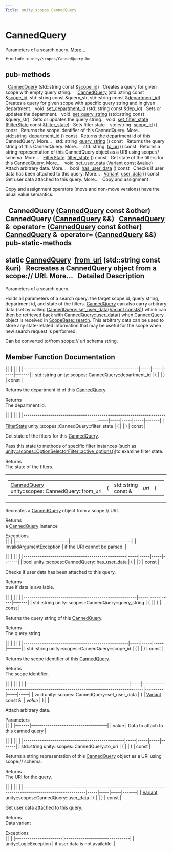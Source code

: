 ```yaml
---
Title: unity.scopes.CannedQuery
---
```

        
CannedQuery
===========

Parameters of a search query. [More...](#details)

`#include <unity/scopes/CannedQuery.h>`

pub-methods
------------------------------------------------------

 
<a href="#a590181347391bcd1115579187fb70995">CannedQuery</a> (std::string const &<a href="#a406aa5a8fb73a602664e254d8efe25c9">scope_id</a>)
 
Creates a query for given scope with empty query string.
 
 
<a href="#aeffdaa76040590f874c86d4bfd884afc">CannedQuery</a> (std::string const &<a href="#a406aa5a8fb73a602664e254d8efe25c9">scope_id</a>, std::string const &query\_str, std::string const &<a href="#a61351960149bb4c0840f020c4e645f66">department_id</a>)
 
Creates a query for given scope with specific query string and in given department.
 
void 
<a href="#a41981f398edaa4d7dc7623b323c952c3">set_department_id</a> (std::string const &dep\_id)
 
Sets or updates the department.
 
void 
<a href="#acc65fc4671dae0bccaba0aa811d05bc2">set_query_string</a> (std::string const &query\_str)
 
Sets or updates the query string.
 
void 
<a href="#aca9bbdc1ff14b20f3e7b04f2584b6a41">set_filter_state</a> (<a href="unity.scopes.FilterState.md">FilterState</a> const &<a href="#a94eab58b1e02501f49fba55418b043bf">filter_state</a>)
 
Sets filter state.
 
std::string 
<a href="#a406aa5a8fb73a602664e254d8efe25c9">scope_id</a> () const
 
Returns the scope identifier of this CannedQuery. More...
 
std::string 
<a href="#a61351960149bb4c0840f020c4e645f66">department_id</a> () const
 
Returns the department id of this CannedQuery. More...
 
std::string 
<a href="#a29d05795a3255655a5de3754e3dfa73f">query_string</a> () const
 
Returns the query string of this CannedQuery. More...
 
std::string 
<a href="#a993c2d80b4d3c15b22f58fe6951e8c3d">to_uri</a> () const
 
Returns a string representation of this CannedQuery object as a URI using scope:// schema. More...
 
<a href="unity.scopes.FilterState.md">FilterState</a> 
<a href="#a94eab58b1e02501f49fba55418b043bf">filter_state</a> () const
 
Get state of the filters for this CannedQuery. More...
 
void 
<a href="#a6799b92d42f8f19116604b0cdd81135f">set_user_data</a> (<a href="unity.scopes.Variant.md">Variant</a> const &value)
 
Attach arbitrary data. More...
 
bool 
<a href="#ac495aa13c8fa07b623baa7b7795fa214">has_user_data</a> () const
 
Checks if user data has been attached to this query. More...
 
<a href="unity.scopes.Variant.md">Variant</a> 
<a href="#aec4f31c9decc1ef1cb58e3ca924fa2f1">user_data</a> () const
 
Get user data attached to this query. More...
 
Copy and assignment

Copy and assignment operators (move and non-move versions) have the usual value semantics.

 
**CannedQuery** (<a href="index.html">CannedQuery</a> const &other)
 
 
**CannedQuery** (<a href="index.html">CannedQuery</a> &&)
 
<a href="index.html">CannedQuery</a> & 
**operator=** (<a href="index.html">CannedQuery</a> const &other)
 
<a href="index.html">CannedQuery</a> & 
**operator=** (<a href="index.html">CannedQuery</a> &&)
 
pub-static-methods
--------------------------------------------------------------------

static <a href="index.html">CannedQuery</a> 
<a href="#a30fbeb531d683f6d6c032c703b15a634">from_uri</a> (std::string const &uri)
 
Recreates a CannedQuery object from a scope:// URI. More...
 
<span id="details"></span>
Detailed Description
--------------------

Parameters of a search query.

Holds all parameters of a search query: the target scope id, query string, department id, and state of the filters. <a href="index.html" title="Parameters of a search query. ">CannedQuery</a> can also carry arbitrary data (set by calling <a href="#a6799b92d42f8f19116604b0cdd81135f" title="Attach arbitrary data. ">CannedQuery::set_user_data(Variant const&amp;)</a>) which can then be retrieved back with <a href="#aec4f31c9decc1ef1cb58e3ca924fa2f1" title="Get user data attached to this query. ">CannedQuery::user_data()</a> when <a href="index.html" title="Parameters of a search query. ">CannedQuery</a> object is received in <a href="unity.scopes.ScopeBase.md#a0e4969ff26dc1d396d74c56d896fd564" title="Called by the scopes runtime when a scope needs to instantiate a query. ">ScopeBase::search</a>. This arbitrary data can be used to store any state-related information that may be useful for the scope when new search request is performed.

Can be converted to/from scope:// uri schema string.

Member Function Documentation
-----------------------------

<span id="a61351960149bb4c0840f020c4e645f66" class="anchor"></span>
|                                                        |     |     |     |       |
|--------------------------------------------------------|-----|-----|-----|-------|
| std::string unity::scopes::CannedQuery::department\_id | (   |     | )   | const |

Returns the department id of this <a href="index.html" title="Parameters of a search query. ">CannedQuery</a>.

Returns  
The department id.

<span id="a94eab58b1e02501f49fba55418b043bf" class="anchor"></span>
|                                                                                                                       |     |     |     |       |
|-----------------------------------------------------------------------------------------------------------------------|-----|-----|-----|-------|
| <a href="unity.scopes.FilterState.md">FilterState</a> unity::scopes::CannedQuery::filter\_state | (   |     | )   | const |

Get state of the filters for this <a href="index.html" title="Parameters of a search query. ">CannedQuery</a>.

Pass this state to methods of specific filter instances (such as <a href="unity.scopes.OptionSelectorFilter.md#a3015abeb0439ccd29bd61afa9b7059df" title="Get active options from an instance of FilterState for this filter. ">unity::scopes::OptionSelectorFilter::active_options()</a>)to examine filter state.

Returns  
The state of the filters.

<span id="a30fbeb531d683f6d6c032c703b15a634" class="anchor"></span>
<table>
<colgroup>
<col width="50%" />
<col width="50%" />
</colgroup>
<tbody>
<tr class="odd">
<td><table>
<tbody>
<tr class="odd">
<td><a href="index.html">CannedQuery</a> unity::scopes::CannedQuery::from_uri</td>
<td>(</td>
<td>std::string const &amp; </td>
<td><em>uri</em></td>
<td>)</td>
<td></td>
</tr>
</tbody>
</table></td>
<td><span class="mlabels"><span class="mlabel">static</span></span></td>
</tr>
</tbody>
</table>

Recreates a <a href="index.html" title="Parameters of a search query. ">CannedQuery</a> object from a scope:// URI.

Returns  
a <a href="index.html" title="Parameters of a search query. ">CannedQuery</a> instance

<!-- -->

Exceptions  
|                          |                              |
|--------------------------|------------------------------|
| InvalidArgumentException | if the URI cannot be parsed. |

<span id="ac495aa13c8fa07b623baa7b7795fa214" class="anchor"></span>
|                                                  |     |     |     |       |
|--------------------------------------------------|-----|-----|-----|-------|
| bool unity::scopes::CannedQuery::has\_user\_data | (   |     | )   | const |

Checks if user data has been attached to this query.

Returns  
true if data is available.

<span id="a29d05795a3255655a5de3754e3dfa73f" class="anchor"></span>
|                                                       |     |     |     |       |
|-------------------------------------------------------|-----|-----|-----|-------|
| std::string unity::scopes::CannedQuery::query\_string | (   |     | )   | const |

Returns the query string of this <a href="index.html" title="Parameters of a search query. ">CannedQuery</a>.

Returns  
The query string.

<span id="a406aa5a8fb73a602664e254d8efe25c9" class="anchor"></span>
|                                                   |     |     |     |       |
|---------------------------------------------------|-----|-----|-----|-------|
| std::string unity::scopes::CannedQuery::scope\_id | (   |     | )   | const |

Returns the scope identifier of this <a href="index.html" title="Parameters of a search query. ">CannedQuery</a>.

Returns  
The scope identifier.

<span id="a6799b92d42f8f19116604b0cdd81135f" class="anchor"></span>
|                                                  |     |                                                                              |         |     |     |
|--------------------------------------------------|-----|------------------------------------------------------------------------------|---------|-----|-----|
| void unity::scopes::CannedQuery::set\_user\_data | (   | <a href="unity.scopes.Variant.md">Variant</a> const &  | *value* | )   |     |

Attach arbitrary data.

Parameters  
|       |                                     |
|-------|-------------------------------------|
| value | Data to attach to this canned query |

<span id="a993c2d80b4d3c15b22f58fe6951e8c3d" class="anchor"></span>
|                                                 |     |     |     |       |
|-------------------------------------------------|-----|-----|-----|-------|
| std::string unity::scopes::CannedQuery::to\_uri | (   |     | )   | const |

Returns a string representation of this <a href="index.html" title="Parameters of a search query. ">CannedQuery</a> object as a URI using scope:// schema.

Returns  
The URI for the query.

<span id="aec4f31c9decc1ef1cb58e3ca924fa2f1" class="anchor"></span>
|                                                                                                            |     |     |     |       |
|------------------------------------------------------------------------------------------------------------|-----|-----|-----|-------|
| <a href="unity.scopes.Variant.md">Variant</a> unity::scopes::CannedQuery::user\_data | (   |     | )   | const |

Get user data attached to this query.

Returns  
Data variant

<!-- -->

Exceptions  
|                       |                                |
|-----------------------|--------------------------------|
| unity::LogicException | if user data is not available. |

